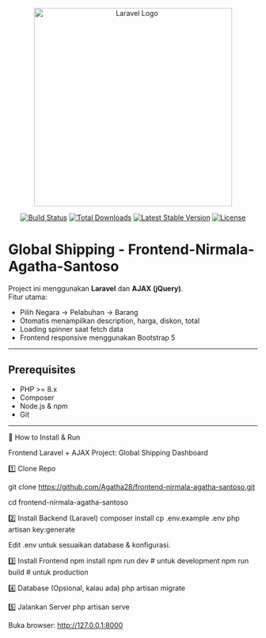 <p align="center"><a href="https://laravel.com" target="_blank"><img src="https://raw.githubusercontent.com/laravel/art/master/logo-lockup/5%20SVG/2%20CMYK/1%20Full%20Color/laravel-logolockup-cmyk-red.svg" width="400" alt="Laravel Logo"></a></p>

<p align="center">
<a href="https://github.com/laravel/framework/actions"><img src="https://github.com/laravel/framework/workflows/tests/badge.svg" alt="Build Status"></a>
<a href="https://packagist.org/packages/laravel/framework"><img src="https://img.shields.io/packagist/dt/laravel/framework" alt="Total Downloads"></a>
<a href="https://packagist.org/packages/laravel/framework"><img src="https://img.shields.io/packagist/v/laravel/framework" alt="Latest Stable Version"></a>
<a href="https://packagist.org/packages/laravel/framework"><img src="https://img.shields.io/packagist/l/laravel/framework" alt="License"></a>
</p>


# Global Shipping - Frontend-Nirmala-Agatha-Santoso

Project ini menggunakan **Laravel** dan **AJAX (jQuery)**.  
Fitur utama:
- Pilih Negara → Pelabuhan → Barang
- Otomatis menampilkan description, harga, diskon, total
- Loading spinner saat fetch data
- Frontend responsive menggunakan Bootstrap 5

---

## Prerequisites

- PHP >= 8.x
- Composer
- Node.js & npm
- Git

---

🚀 How to Install & Run

Frontend Laravel + AJAX Project: Global Shipping Dashboard

1️⃣ Clone Repo

git clone https://github.com/Agatha28/frontend-nirmala-agatha-santoso.git

cd frontend-nirmala-agatha-santoso

2️⃣ Install Backend (Laravel)
composer install
cp .env.example .env
php artisan key:generate


Edit .env untuk sesuaikan database & konfigurasi.

3️⃣ Install Frontend
npm install
npm run dev       # untuk development
npm run build     # untuk production

4️⃣ Database (Opsional, kalau ada)
php artisan migrate

5️⃣ Jalankan Server
php artisan serve


Buka browser: http://127.0.0.1:8000
